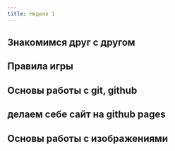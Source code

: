 ```yaml
---
title: Неделя 1
---
```


## Знакомимся друг с другом

## Правила игры

## Основы работы с git, github

## делаем себе сайт на github pages

## Основы работы с изображениями
